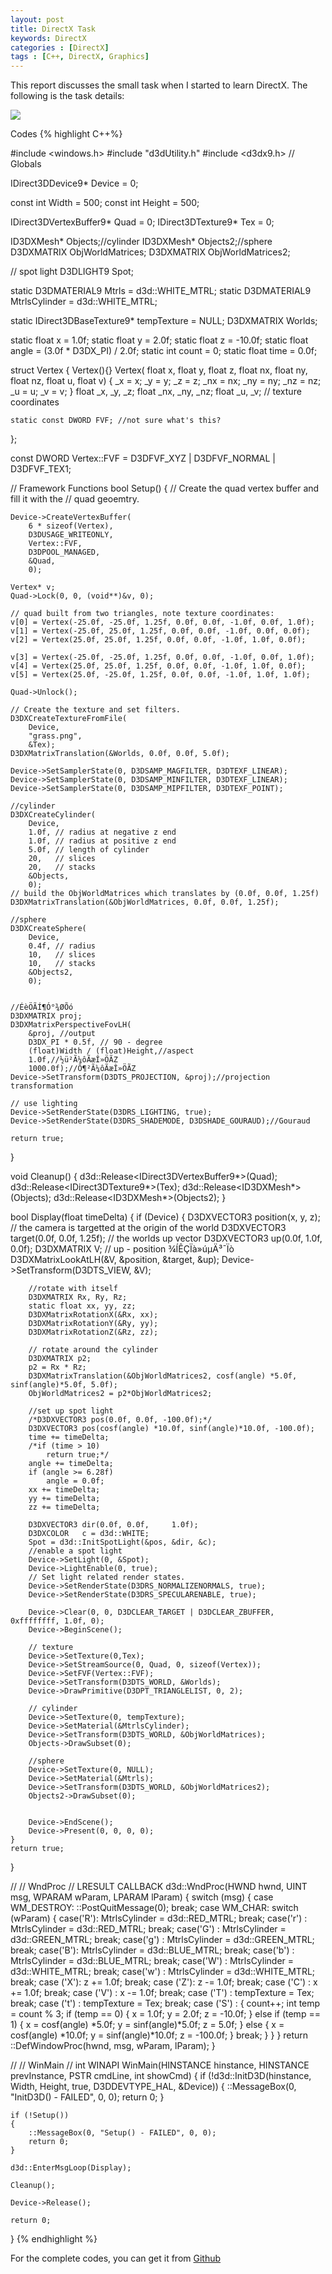 ```yaml
---
layout: post
title: DirectX Task
keywords: DirectX
categories : [DirectX]
tags : [C++, DirectX, Graphics]
---
```


This report discusses the small task when I started to learn DirectX. The following is the task details:

![](/images/directX/21.png)

Codes
{% highlight C++%}


#include <windows.h>
#include "d3dUtility.h"
#include <d3dx9.h>
// Globals

IDirect3DDevice9*     Device = 0;

const int Width = 500;
const int Height = 500;

IDirect3DVertexBuffer9* Quad = 0;
IDirect3DTexture9*      Tex = 0;

ID3DXMesh* Objects;//cylinder
ID3DXMesh* Objects2;//sphere
D3DXMATRIX ObjWorldMatrices;
D3DXMATRIX ObjWorldMatrices2;

// spot light 
D3DLIGHT9 Spot;

static D3DMATERIAL9 Mtrls = d3d::WHITE_MTRL;
static D3DMATERIAL9 MtrlsCylinder = d3d::WHITE_MTRL;

static IDirect3DBaseTexture9* tempTexture = NULL;
D3DXMATRIX Worlds;

static float x = 1.0f;
static float y = 2.0f;
static float z = -10.0f;
static float angle = (3.0f * D3DX_PI) / 2.0f;
static int count = 0;
static float time = 0.0f;

struct Vertex
{
	Vertex(){}
	Vertex(
		float x, float y, float z,
		float nx, float ny, float nz,
		float u, float v)
	{
		_x = x;  _y = y;  _z = z;
		_nx = nx; _ny = ny; _nz = nz;
		_u = u;  _v = v;
	}
	float _x, _y, _z;
	float _nx, _ny, _nz;
	float _u, _v; // texture coordinates

	static const DWORD FVF; //not sure what's this?
};

const DWORD Vertex::FVF = D3DFVF_XYZ | D3DFVF_NORMAL | D3DFVF_TEX1;

// Framework Functions
bool Setup()
{
	// Create the quad vertex buffer and fill it with the
	// quad geoemtry.

	Device->CreateVertexBuffer(
		6 * sizeof(Vertex),
		D3DUSAGE_WRITEONLY,
		Vertex::FVF,
		D3DPOOL_MANAGED,
		&Quad,
		0);

	Vertex* v;
	Quad->Lock(0, 0, (void**)&v, 0);

	// quad built from two triangles, note texture coordinates:
	v[0] = Vertex(-25.0f, -25.0f, 1.25f, 0.0f, 0.0f, -1.0f, 0.0f, 1.0f);
	v[1] = Vertex(-25.0f, 25.0f, 1.25f, 0.0f, 0.0f, -1.0f, 0.0f, 0.0f);
	v[2] = Vertex(25.0f, 25.0f, 1.25f, 0.0f, 0.0f, -1.0f, 1.0f, 0.0f);

	v[3] = Vertex(-25.0f, -25.0f, 1.25f, 0.0f, 0.0f, -1.0f, 0.0f, 1.0f);
	v[4] = Vertex(25.0f, 25.0f, 1.25f, 0.0f, 0.0f, -1.0f, 1.0f, 0.0f);
	v[5] = Vertex(25.0f, -25.0f, 1.25f, 0.0f, 0.0f, -1.0f, 1.0f, 1.0f);

	Quad->Unlock();

	// Create the texture and set filters.
	D3DXCreateTextureFromFile(
		Device,
		"grass.png",
		&Tex);
	D3DXMatrixTranslation(&Worlds, 0.0f, 0.0f, 5.0f);
	
	Device->SetSamplerState(0, D3DSAMP_MAGFILTER, D3DTEXF_LINEAR);
	Device->SetSamplerState(0, D3DSAMP_MINFILTER, D3DTEXF_LINEAR);
	Device->SetSamplerState(0, D3DSAMP_MIPFILTER, D3DTEXF_POINT);

	//cylinder
	D3DXCreateCylinder(
		Device,
		1.0f, // radius at negative z end
		1.0f, // radius at positive z end
		5.0f, // length of cylinder
		20,   // slices
		20,   // stacks
		&Objects,
		0);
	// build the ObjWorldMatrices which translates by (0.0f, 0.0f, 1.25f)
	D3DXMatrixTranslation(&ObjWorldMatrices, 0.0f, 0.0f, 1.25f);

	//sphere 
	D3DXCreateSphere(
		Device,
		0.4f, // radius
		10,   // slices
		10,   // stacks
		&Objects2,
		0);
	

	//ÉèÖÃÍ¶Ó°¾ØÕó
	D3DXMATRIX proj;
	D3DXMatrixPerspectiveFovLH(
		&proj, //output
		D3DX_PI * 0.5f, // 90 - degree
		(float)Width / (float)Height,//aspect
		1.0f,//½ü²Ã¼ôÃæÎ»ÖÃZ
		1000.0f);//Ô¶²Ã¼ôÃæÎ»ÖÃZ
	Device->SetTransform(D3DTS_PROJECTION, &proj);//projection transformation
	
	// use lighting
	Device->SetRenderState(D3DRS_LIGHTING, true);
	Device->SetRenderState(D3DRS_SHADEMODE, D3DSHADE_GOURAUD);//Gouraud

	return true;
}

void Cleanup()
{
	d3d::Release<IDirect3DVertexBuffer9*>(Quad);
	d3d::Release<IDirect3DTexture9*>(Tex);
	d3d::Release<ID3DXMesh*>(Objects); 
	d3d::Release<ID3DXMesh*>(Objects2);
}

bool Display(float timeDelta)
{
	if (Device)
	{
		D3DXVECTOR3 position(x, y, z);
		// the camera is targetted at the origin of the world
		D3DXVECTOR3 target(0.0f, 0.0f, 1.25f);
		// the worlds up vector
		D3DXVECTOR3 up(0.0f, 1.0f, 0.0f);
		D3DXMATRIX V;
		//  up - position ¾ÍÊÇÏà»úµÄ³¯Ïò
		D3DXMatrixLookAtLH(&V, &position, &target, &up);
		Device->SetTransform(D3DTS_VIEW, &V);

		//rotate with itself
		D3DXMATRIX Rx, Ry, Rz;
		static float xx, yy, zz;
		D3DXMatrixRotationX(&Rx, xx);
		D3DXMatrixRotationY(&Ry, yy);
		D3DXMatrixRotationZ(&Rz, zz);

		// rotate around the cylinder
		D3DXMATRIX p2;
		p2 = Rx * Rz;
		D3DXMatrixTranslation(&ObjWorldMatrices2, cosf(angle) *5.0f, sinf(angle)*5.0f, 5.0f);
		ObjWorldMatrices2 = p2*ObjWorldMatrices2;

		//set up spot light
		/*D3DXVECTOR3 pos(0.0f, 0.0f, -100.0f);*/
		D3DXVECTOR3 pos(cosf(angle) *10.0f, sinf(angle)*10.0f, -100.0f);
		time += timeDelta;
		/*if (time > 10)
			return true;*/
		angle += timeDelta;
		if (angle >= 6.28f)
			angle = 0.0f;
		xx += timeDelta;
		yy += timeDelta;
		zz += timeDelta;

		D3DXVECTOR3 dir(0.0f, 0.0f,		1.0f);
		D3DXCOLOR   c = d3d::WHITE;
		Spot = d3d::InitSpotLight(&pos, &dir, &c);
		//enable a spot light
		Device->SetLight(0, &Spot);
		Device->LightEnable(0, true);
		// Set light related render states.
		Device->SetRenderState(D3DRS_NORMALIZENORMALS, true);
		Device->SetRenderState(D3DRS_SPECULARENABLE, true);
	
		Device->Clear(0, 0, D3DCLEAR_TARGET | D3DCLEAR_ZBUFFER, 0xffffffff, 1.0f, 0);
		Device->BeginScene();
		
		// texture
		Device->SetTexture(0,Tex);
		Device->SetStreamSource(0, Quad, 0, sizeof(Vertex));
		Device->SetFVF(Vertex::FVF);
		Device->SetTransform(D3DTS_WORLD, &Worlds);
		Device->DrawPrimitive(D3DPT_TRIANGLELIST, 0, 2);
		
		// cylinder
		Device->SetTexture(0, tempTexture);
		Device->SetMaterial(&MtrlsCylinder);
		Device->SetTransform(D3DTS_WORLD, &ObjWorldMatrices);
		Objects->DrawSubset(0);

		//sphere  
		Device->SetTexture(0, NULL);
		Device->SetMaterial(&Mtrls);
		Device->SetTransform(D3DTS_WORLD, &ObjWorldMatrices2);
		Objects2->DrawSubset(0);


		Device->EndScene();
		Device->Present(0, 0, 0, 0);
	}
	return true;
}


//
// WndProc
//
LRESULT CALLBACK d3d::WndProc(HWND hwnd, UINT msg, WPARAM wParam, LPARAM lParam)
{
	switch (msg)
	{
	case WM_DESTROY:
		::PostQuitMessage(0);
		break;
	case WM_CHAR:
		switch (wParam) {
			case('R'):
				MtrlsCylinder = d3d::RED_MTRL;
				break;
			case('r') :
				MtrlsCylinder = d3d::RED_MTRL;
				break;
			case('G') :
				MtrlsCylinder = d3d::GREEN_MTRL;
				break;
			case('g') :
				MtrlsCylinder = d3d::GREEN_MTRL;
				break;
			case('B'):
				MtrlsCylinder = d3d::BLUE_MTRL;
				break;
			case('b') :
				MtrlsCylinder = d3d::BLUE_MTRL;
				break;
			case('W') :
				MtrlsCylinder = d3d::WHITE_MTRL;
				break;
			case('w') :
				MtrlsCylinder = d3d::WHITE_MTRL;
				break;
		case ('X'):
				z += 1.0f;
			break;
		case ('Z'):
				z -= 1.0f;
			break;
		case ('C') :
			x += 1.0f;
			break;
		case ('V') :
			x -= 1.0f;
			break;
		case ('T') :
			tempTexture = Tex;
			break;
		case ('t') :
			tempTexture = Tex;
			break;
		case ('S') : {
			 count++;
			 int temp = count % 3;
			 if (temp == 0) {
				 x = 1.0f; y = 2.0f; z = -10.0f;
			 }
			 else if (temp == 1) {
				 x = cosf(angle) *5.0f;
				 y = sinf(angle)*5.0f;
				 z = 5.0f;
			 }
			 else {
				 x = cosf(angle) *10.0f;
				 y = sinf(angle)*10.0f;
				 z = -100.0f;
			 }
			 break;
		}
		}
	}
	return ::DefWindowProc(hwnd, msg, wParam, lParam);
}

//
// WinMain
//
int WINAPI WinMain(HINSTANCE hinstance,
	HINSTANCE prevInstance,
	PSTR cmdLine,
	int showCmd)
{
	if (!d3d::InitD3D(hinstance,
		Width, Height, true, D3DDEVTYPE_HAL, &Device))
	{
		::MessageBox(0, "InitD3D() - FAILED", 0, 0);
		return 0;
	}

	if (!Setup())
	{
		::MessageBox(0, "Setup() - FAILED", 0, 0);
		return 0;
	}

	d3d::EnterMsgLoop(Display);

	Cleanup();

	Device->Release();

	return 0;
}
{% endhighlight %}

For the complete codes, you can get it from [Github](https://github.com/Shanshan-IC/D3DX9-Irrlicht-Task/tree/master/D3DX9)